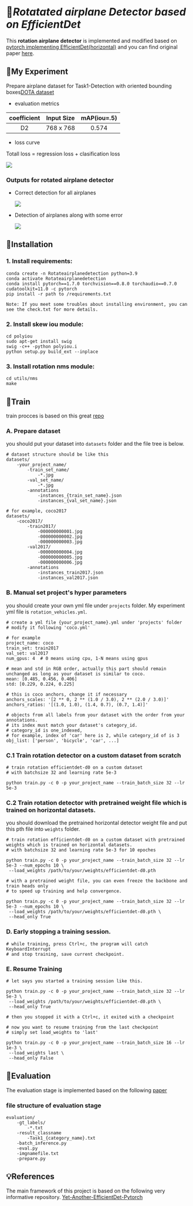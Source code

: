 
# :dart:_Rotatated airplane Detector based on EfficientDet_   

This **rotation airplane detector** is implemented and modified based on [pytorch implementing EfficientDet(horizontal)](https://github.com/zylo117/Yet-Another-EfficientDet-Pytorch) and you can find original paper [here](https://arxiv.org/abs/1911.09070 "EfficientDet").

## :dart:My Experiment

  Prepare airplane dataset for Task1-Detection with oriented bounding boxes[DOTA dataset](https://captain-whu.github.io/DOTA/)

  
- evaluation metrics  

|coefficient|Input Size|mAP(iou=.5)|
|:---------:|:--------:|:---------:|
|D2         |768 x 768 |0.574      |

- loss curve
 
 Totall loss =  regression loss + clasification loss
 
  ![](imgs/loss-curve.PNG)

### Outputs for rotated airplane detector

- Correct detection for all airplanes 
 
   ![](https://github.com/jobe1366/Rotated-airplane-detection/blob/main/imgs/outputs%20of%20detector.PNG)
      
- Detection of airplanes along with some error
 
   ![](https://github.com/jobe1366/Rotated-airplane-detection/blob/main/imgs/errors%20in%20detection.PNG)


## :dart:Installation 

### 1. Install requirements:
```
conda create -n Rotateairplanedetection python=3.9  
conda activate Rotateairplanedetection  
conda install pytorch==1.7.0 torchvision==0.8.0 torchaudio==0.7.0 cudatoolkit=11.0 -c pytorch
pip install -r path to /requirements.txt  

Note: If you meet some troubles about installing environment, you can see the check.txt for more details.  
```
### 2. Install skew iou module:
```
cd polyiou
sudo apt-get install swig
swig -c++ -python polyiou.i
python setup.py build_ext --inplace
```
### 3. Install rotation nms module:
```
cd utils/nms
make
```

## :dart:Train 
train procces is based on this great [repo](https://github.com/zylo117/Yet-Another-EfficientDet-Pytorch)
### A. Prepare dataset  
you should put your dataset into `datasets` folder and the file tree is below.
```
# dataset structure should be like this
datasets/
    -your_project_name/
        -train_set_name/
            -*.jpg
        -val_set_name/
            -*.jpg
        -annotations
            -instances_{train_set_name}.json
            -instances_{val_set_name}.json

# for example, coco2017
datasets/
    -coco2017/
        -train2017/
            -000000000001.jpg
            -000000000002.jpg
            -000000000003.jpg
        -val2017/
            -000000000004.jpg
            -000000000005.jpg
            -000000000006.jpg
        -annotations
            -instances_train2017.json
            -instances_val2017.json
```
### B. Manual set project's hyper parameters
you should create your own yml file under `projects` folder. My experiment yml file is `rotation_vehicles.yml`.
```
# create a yml file {your_project_name}.yml under 'projects' folder
# modify it following 'coco.yml'

# for example
project_name: coco
train_set: train2017
val_set: val2017
num_gpus: 4  # 0 means using cpu, 1-N means using gpus

# mean and std in RGB order, actually this part should remain unchanged as long as your dataset is similar to coco.
mean: [0.485, 0.456, 0.406]
std: [0.229, 0.224, 0.225]

# this is coco anchors, change it if necessary
anchors_scales: '[2 ** 0, 2 ** (1.0 / 3.0), 2 ** (2.0 / 3.0)]'
anchors_ratios: '[(1.0, 1.0), (1.4, 0.7), (0.7, 1.4)]'

# objects from all labels from your dataset with the order from your annotations.
# its index must match your dataset's category_id.
# category_id is one_indexed,
# for example, index of 'car' here is 2, while category_id of is 3
obj_list: ['person', 'bicycle', 'car', ...]

```
### C.1 Train rotation detector on a custom dataset from scratch
```
# train rotation efficientdet-d0 on a custom dataset
# with batchsize 32 and learning rate 5e-3

python train.py -c 0 -p your_project_name --train_batch_size 32 --lr 5e-3
```
### C.2 Train rotation detector with pretrained weight file which is trained on horizontal datasets.
you should download the pretrained horizontal detector weight file and put this pth file into `weights` folder.
```
# train rotation efficientdet-d0 on a custom dataset with pretrained weights which is trained on horizontal datasets.
# with batchsize 32 and learning rate 5e-3 for 10 epoches

python train.py -c 0 -p your_project_name --train_batch_size 32 --lr 5e-3 --num_epochs 10 \
 --load_weights /path/to/your/weights/efficientdet-d0.pth

# with a pretrained weight file, you can even freeze the backbone and train heads only
# to speed up training and help convergence.

python train.py -c 0 -p your_project_name --train_batch_size 32 --lr 5e-3 --num_epochs 10 \
 --load_weights /path/to/your/weights/efficientdet-d0.pth \
 --head_only True
```
### D. Early stopping a training session.
```
# while training, press Ctrl+c, the program will catch KeyboardInterrupt
# and stop training, save current checkpoint.
```
### E. Resume Training
```
# let says you started a training session like this.

python train.py -c 0 -p your_project_name --train_batch_size 32 --lr 5e-3 \
 --load_weights /path/to/your/weights/efficientdet-d0.pth \
 --head_only True

# then you stopped it with a Ctrl+c, it exited with a checkpoint

# now you want to resume training from the last checkpoint
# simply set load_weights to 'last'

python train.py -c 0 -p your_project_name --train_batch_size 16 --lr 1e-3 \
 --load_weights last \
 --head_only False
```
## :dart:Evaluation
The evaluation stage is implemented based on the following [paper](https://ieeexplore.ieee.org/abstract/document/9145130)

### file structure of evaluation stage
```
evaluation/
    -gt_labels/
        -*.txt
    -result_classname
        -Task1_{category_name}.txt
    -batch_inference.py
    -eval.py
    -imgnamefile.txt
    -prepare.py
```


## :bulb:References
The main framework of this project is based on the following very informative repository.
[Yet-Another-EfficientDet-Pytorch](https://github.com/zylo117/Yet-Another-EfficientDet-Pytorch)


